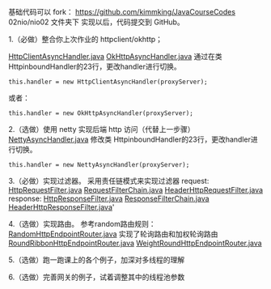 基础代码可以 fork：  https://github.com/kimmking/JavaCourseCodes
02nio/nio02 文件夹下
实现以后，代码提交到 GitHub。

1.（必做）整合你上次作业的 httpclient/okhttp；

[HttpClientAsyncHandler.java](../../../src/main/java/com/dhb/gts/javacourse/week3/outbound/HttpClientAsyncHandler.java)
[OkHttpAsyncHandler.java](../../../src/main/java/com/dhb/gts/javacourse/week3/outbound/OkHttpAsyncHandler.java)
通过在类 HttpinboundHandler的23行，更改handler进行切换。
```
this.handler = new HttpClientAsyncHandler(proxyServer);
```
或者：
```
this.handler = new OkHttpAsyncHandler(proxyServer);
```


2.（选做）使用 netty 实现后端 http 访问（代替上一步骤）
[NettyAsyncHandler.java](../../../src/main/java/com/dhb/gts/javacourse/week3/outbound/NettyAsyncHandler.java)
修改类 HttpinboundHandler的23行，更改handler进行切换。
```
this.handler = new NettyAsyncHandler(proxyServer);
```

3.（必做）实现过滤器。
采用责任链模式来实现过滤器 
request:
[HttpRequestFilter.java](../../../src/main/java/com/dhb/gts/javacourse/week3/filter/HttpRequestFilter.java)
[RequestFilterChain.java](../../../src/main/java/com/dhb/gts/javacourse/week3/filter/RequestFilterChain.java)
[HeaderHttpRequestFilter.java](../../../src/main/java/com/dhb/gts/javacourse/week3/filter/HeaderHttpRequestFilter.java)
response:
[HttpResponseFilter.java](../../../src/main/java/com/dhb/gts/javacourse/week3/filter/HttpResponseFilter.java)
[ResponseFilterChain.java](../../../src/main/java/com/dhb/gts/javacourse/week3/filter/ResponseFilterChain.java)
[HeaderHttpResponseFilter.java](../../../src/main/java/com/dhb/gts/javacourse/week3/filter/HeaderHttpResponseFilter.java)'

4.（选做）实现路由。
参考random路由规则：
[RandomHttpEndpointRouter.java](../../../src/main/java/com/dhb/gts/javacourse/week3/router/RandomHttpEndpointRouter.java)
实现了轮询路由和加权轮询路由
[RoundRibbonHttpEndpointRouter.java](../../../src/main/java/com/dhb/gts/javacourse/week3/router/RoundRibbonHttpEndpointRouter.java)
[WeightRoundHttpEndpointRouter.java](../../../src/main/java/com/dhb/gts/javacourse/week3/router/WeightRoundHttpEndpointRouter.java)

5.（选做）跑一跑课上的各个例子，加深对多线程的理解


6.（选做）完善网关的例子，试着调整其中的线程池参数